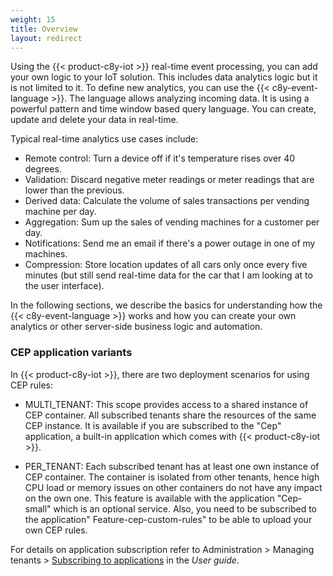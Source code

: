```yaml
---
weight: 15
title: Overview
layout: redirect
---
```


Using the {{< product-c8y-iot >}} real-time event processing, you can add your own logic to your IoT solution. This includes data analytics logic but it is not limited to it. To define new analytics, you can use the {{< c8y-event-language >}}. The language allows analyzing incoming data. It is using a powerful pattern and time window based query language. You can create, update and delete your data in real-time.

Typical real-time analytics use cases include:

* Remote control: Turn a device off if it's temperature rises over 40 degrees.
* Validation: Discard negative meter readings or meter readings that are lower than the previous.
* Derived data: Calculate the volume of sales transactions per vending machine per day.
* Aggregation: Sum up the sales of vending machines for a customer per day.
* Notifications: Send me an email if there's a power outage in one of my machines.
* Compression: Store location updates of all cars only once every five minutes (but still send real-time data for the car that I am looking at to the user interface).

In the following sections, we describe the basics for understanding how the {{< c8y-event-language >}} works and how you can create your own analytics or other server-side business logic and automation.

### CEP application variants

In {{< product-c8y-iot >}}, there are two deployment scenarios for using CEP rules:

* MULTI_TENANT: This scope provides access to a shared instance of CEP container. All subscribed tenants share the resources of the same CEP instance. It is available if you are subscribed to the "Cep" application, a built-in application which comes with {{< product-c8y-iot >}}.

* PER_TENANT: Each subscribed tenant has at least one own instance of CEP container. The container is isolated from other tenants, hence high CPU load or memory issues on other containers do not have any impact on the own one. This feature is available with the application "Cep-small" which is an optional service. Also, you need to be subscribed to the application" Feature-cep-custom-rules" to be able to upload your own CEP rules.

For details on application subscription refer to Administration > Managing tenants > [Subscribing to applications](https://cumulocity.com/guides/users-guide/enterprise-tenant#subscribe) in the *User guide*.
